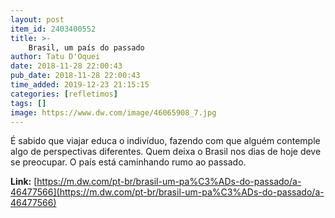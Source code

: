 ```yaml
---
layout: post
item_id: 2403400552
title: >-
    Brasil, um país do passado
author: Tatu D'Oquei
date: 2018-11-28 22:00:43
pub_date: 2018-11-28 22:00:43
time_added: 2019-12-23 21:15:15
categories: [refletimos]
tags: []
image: https://www.dw.com/image/46065908_7.jpg
---
```


É sabido que viajar educa o indivíduo, fazendo com que alguém contemple algo de perspectivas diferentes. Quem deixa o Brasil nos dias de hoje deve se preocupar. O país está caminhando rumo ao passado.

**Link:** [https://m.dw.com/pt-br/brasil-um-pa%C3%ADs-do-passado/a-46477566](https://m.dw.com/pt-br/brasil-um-pa%C3%ADs-do-passado/a-46477566)

